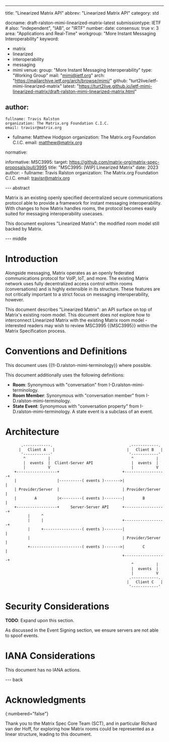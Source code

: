 ---
title: "Linearized Matrix API"
abbrev: "Linearized Matrix API"
category: std

docname: draft-ralston-mimi-linearized-matrix-latest
submissiontype: IETF  # also: "independent", "IAB", or "IRTF"
number:
date:
consensus: true
v: 3
area: "Applications and Real-Time"
workgroup: "More Instant Messaging Interoperability"
keyword:
 - matrix
 - linearized
 - interoperability
 - messaging
 - mimi
venue:
  group: "More Instant Messaging Interoperability"
  type: "Working Group"
  mail: "mimi@ietf.org"
  arch: "https://mailarchive.ietf.org/arch/browse/mimi/"
  github: "turt2live/ietf-mimi-linearized-matrix"
  latest: "https://turt2live.github.io/ietf-mimi-linearized-matrix/draft-ralston-mimi-linearized-matrix.html"

author:
 -
    fullname: Travis Ralston
    organization: The Matrix.org Foundation C.I.C.
    email: travisr@matrix.org
 -
    fullname: Matthew Hodgson
    organization: The Matrix.org Foundation C.I.C.
    email: matthew@matrix.org

normative:

informative:
  MSC3995:
    target: https://github.com/matrix-org/matrix-spec-proposals/pull/3995
    title: "MSC3995: [WIP] Linearized Matrix"
    date: 2023
    author:
       - fullname: Travis Ralston
         organization: The Matrix.org Foundation C.I.C.
         email: travisr@matrix.org

--- abstract

Matrix is an existing openly specified decentralized secure communications protocol
able to provide a framework for instant messaging interoperability. With changes to
how Matrix handles rooms, the protocol becomes easily suited for messaging interoperability
usecases.

This document explores "Linearized Matrix": the modified room model still backed by
Matrix.

--- middle

# Introduction

Alongside messaging, Matrix operates as an openly federated communications protocol for
VoIP, IoT, and more. The existing Matrix network uses fully decentralized access control
within rooms (conversations) and is highly extensible in its structure. These features
are not critically important to a strict focus on messaging interoperability, however.

This document describes "Linearized Matrix": an API surface on top of Matrix's existing
room model. This document does *not* explore how to interconnect Linearized Matrix with
the existing Matrix room model - interested readers may wish to review MSC3995 {{MSC3995}}
within the Matrix Specification process.

# Conventions and Definitions

This document uses {{!I-D.ralston-mimi-terminology}} where possible.

This document additionally uses the following definitions:

* **Room**: Synonymous with "conversation" from I-D.ralston-mimi-terminology.
* **Room Member**: Synonymous with "conversation member" from I-D.ralston-mimi-terminology.
* **State Event**: Synonymous with "conversation property" from I-D.ralston-mimi-terminology.
  A state event is a subclass of an event.

# Architecture

~~~ aasvg
       .------------.                                  .------------.
      |   Client A   |                                |   Client B   |
       '------------'                                  '------------'
        ^          |                                    ^          |
        |  events  |  Client-Server API                 |  events  |
        |          V                                    |          V
    +------------------+                            +------------------+
    |                  |----------( events )------->|                  |
    | Provider/Server  |                            | Provider/Server  |
    |        A         |<---------( events )--------|        B         |
    +------------------+     Server-Server API      +------------------+
          |     ^
          |     |                                   +------------------+
          |     +-----------------( events )--------|                  |
          |                                         | Provider/Server  |
          +-----------------------( events )------->|        C         |
                                                    +------------------+
                                                        ^          |
                                                        |  events  |
                                                        |          V
                                                       .------------.
                                                      |   Client C   |
                                                       '------------'
~~~



# Security Considerations

**TODO**: Expand upon this section.

As discussed in the Event Signing section, we ensure servers are not able to spoof events.


# IANA Considerations

This document has no IANA actions.


--- back

# Acknowledgments
{:numbered="false"}

Thank you to the Matrix Spec Core Team (SCT), and in particular Richard van der Hoff, for
exploring how Matrix rooms could be represented as a linear structure, leading to this document.

